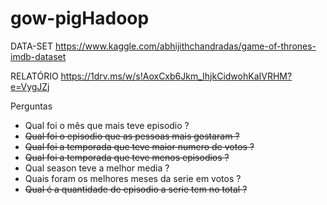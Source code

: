 # gow-pigHadoop

DATA-SET
https://www.kaggle.com/abhijithchandradas/game-of-thrones-imdb-dataset

RELATÓRIO
https://1drv.ms/w/s!AoxCxb6Jkm_IhjkCidwohKaIVRHM?e=VygJZj

Perguntas
* Qual foi o mês que mais teve episodio ?
* <s>Qual foi o episodio que as pessoas mais gostaram ?</s>
* <s>Qual foi a temporada que teve maior numero de votos ?</s>
* <s>Qual foi a temporada  que teve menos episodios ?</s>
* Qual season teve a melhor media ?
* Quais foram os melhores meses da serie em votos ? 
* <s>Qual é a quantidade de episodio a serie tem no total ?</s>
